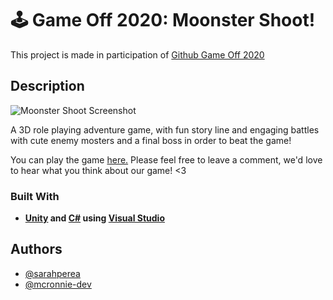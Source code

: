 # 🕹 Game Off 2020: Moonster Shoot!

This project is made in participation of [Github Game Off 2020](https://itch.io/jam/game-off-2020)

## Description

![Moonster Shoot Screenshot](https://user-images.githubusercontent.com/70843014/100982287-d2960600-3582-11eb-8dde-32f0a1f153fb.png)

A 3D role playing adventure game, with fun story line and engaging battles with cute enemy mosters and a final boss in order to beat the game! 

You can play the game [here.](https://mcronnie-dev.itch.io/moonster-shoot) 
Please feel free to leave a comment, we'd love to hear what you think about our game! <3

### Built With
* **[Unity](https://unity.com/) and [C#](https://docs.microsoft.com/en-us/visualstudio/get-started/csharp/?view=vs-2019) using [Visual Studio](https://visualstudio.microsoft.com/)**


## Authors
* [@sarahperea](https://github.com/sarahperea)
* [@mcronnie-dev](https://github.com/mcronnie-dev)


